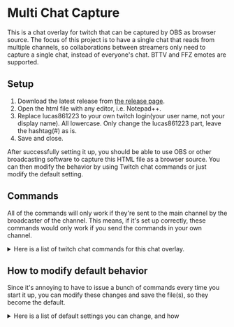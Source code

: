 # Multi Chat Capture
This is a chat overlay for twitch that can be captured by OBS as browser source. The focus of this project is to have a single chat that reads from multiple channels, so collaborations between streamers only need to capture a single chat, instead of everyone's chat. BTTV and FFZ emotes are supported.


## Setup ##
  
  1. Download the latest release from [the release page](https://github.com/lucas861223/multi-chat-capture/releases). 
  2. Open the html file with any editor, i.e. Notepad++.
  3. Replace lucas861223 to your own twitch login(your user name, not your display name). All lowercase. Only change the lucas861223 part, leave the hashtag(#) as is.
  4. Save and close.

After successfully setting it up, you should be able to use OBS or other broadcasting software to capture this HTML file as a browser source. You can then modify the behavior by using Twitch chat commands or just modify the default setting.

## Commands ##
All of the commands will only work if they're sent to the main channel by the broadcaster of the channel. This means, if it's set up correctly, these commands would only work if you send the commands in your own channel.
<details>
  <summary>Here is a list of twitch chat commands for this chat overlay.</summary>
 
   
  - !join \[channelNames\]
    * \[channelNames\] A single channel or multiple channels separated by commas and/or space.
    * This command joins the channels and read the messages.
  - !leave \[channelnames\]
    * \[channelNames\] A single channel or multiple channels separated by commas and/or space.
    * This command leaves the channels and stops reading the messages.
  - !pfp
    * When joining multiple chats, the default behavior shows the profile picture of the streamer in front of the message to better distinguish which chat the message is from.
    * This command toggles showing the profile picture of the streamer to always be on or off regardless of how many channels there are.
  - !highlight
    * When being tagged in chat(@username), the message will be highlighted with red background. The default behavior is on.  
    * This command toggles whether to highlight message or not.
  - !size \[fontSize\]
    * \[fontSize\] An integer for the size of the font. Default is 30.
    * This command changes the size of the font, and will also adjust size of profile picture, badges and emotes.
  - !font \[fontName\]
    * \[fontSize\] Name of the font family. For example, Ariel or consolas. Capitalization does not matter. Default is Ariel.
    * This command changes the font of chat.
  - !color \[fontColor\]
    * \[fontColor\] Hex value of the color you want the chat to be in, for example, !color #ff0000 for red font. Default is black. [Here is a RGB color picker.](https://www.w3schools.com/colors/colors_picker.asp)
    * This command changes the color of chat message (except /me message, and user names).
  - !background \[backgroundColor\]
    * \[backgroundColor\] RGB hex value of the color you want the background of the chat to be, for example, !background #000000 for black background. The hash tag is needed. Default is black. [Here is a RGB color picker.](https://www.w3schools.com/colors/colors_picker.asp)
    * This command changes the background of the chat (except the highlighted messages if they are not turned off).
  - !opacity \[value\]
    * \[value\] integer ranging from 0-255, representing how opaque the background should be. The default is 0 (totally transparent). 
    * This command changes the opacity of the background of the chat (will not affect highlighted messages, text, badges and emote).
  - !shadow
    * This command toggles text shadow on/off. For now the settings of the shadow cannot be modified via command, however you can modify it by changing the css of the html file regardless of which setup you chose. The default behavior is off.
  - !clear
    * This command clears the whole chat.
    * Note that this command can also be achieved when doing /clear from the main channel.
 

</details>

## How to modify default behavior ##
Since it's annoying to have to issue a bunch of commands every time you start it up, you can modify these changes and save the file(s), so they become the default.
<details>
  <summary>Here is a list of default settings you can change, and how </summary>
   Each of the setting correlates to one of the command. I put them in order, so if the description of the setting is vague, you can cross-read it with the command section. The way to modify it would be the same instruction as the modification step in setup.
  
   - main channel- where the command is being listened to. This should also be your twitch channel.
     * Modify the const variable mainChannel, with the #.
   - channels to join- list of chatroom(s) to join on start up.
     * Add a list of channel or channels you want to join to variable channelList, each double quoted and separated by a comma. i.e. to join 3 channels, modify channelList to be [mainChannel, "moonmoon", "chewiemelodies"]. Order does not matter; do not remove mainChannel.
   - Forcefully toggle PFP on/off.
     * Set the variable needsPFPOverride to true, and pfpOverride to true if you want it on, false if off.
   - Whether to highlight mentioned messages.
     * Set mentionHighlightOvverride to true to turn off highlighting.
  
  For the rest of the setting, they can all be achieved by modifying the css in index.html.
   - font size
     * in :root, --font-size. Also change --emote-size to 1.5x of font size.
   - font color
     * in :root, --color. Replace it with RGB hex value. Include the hastag. 
   - font
     * in :root, --font-family
   - background color
     * in :root, --background. Replace it with RGBA hex value. The A is for transparency. Include the hashtag. [Here is a RGBA color picker.](https://hugabor.github.io/color-picker/)
   - text shadow
     * in :root, --text-shadow. Replace it with the settings you want. Google for format.
</details>
